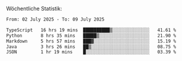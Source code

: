 
Wöchentliche Statistik:
<!--START_SECTION:waka-->

```txt
From: 02 July 2025 - To: 09 July 2025

TypeScript   16 hrs 19 mins  ██████████▒░░░░░░░░░░░░░░   41.61 %
Python       8 hrs 35 mins   █████▒░░░░░░░░░░░░░░░░░░░   21.90 %
Markdown     5 hrs 57 mins   ███▓░░░░░░░░░░░░░░░░░░░░░   15.19 %
Java         3 hrs 26 mins   ██▒░░░░░░░░░░░░░░░░░░░░░░   08.75 %
JSON         1 hr 19 mins    █░░░░░░░░░░░░░░░░░░░░░░░░   03.39 %
```

<!--END_SECTION:waka-->
